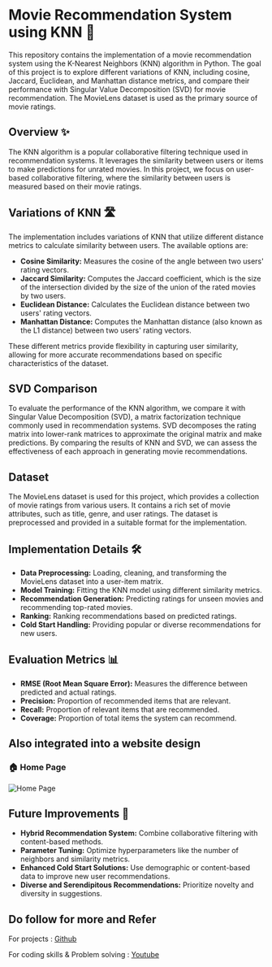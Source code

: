 # Movie Recommendation System using KNN 🎥

This repository contains the implementation of a movie recommendation system using the K-Nearest Neighbors (KNN) algorithm in Python. The goal of this project is to explore different variations of KNN, including cosine, Jaccard, Euclidean, and Manhattan distance metrics, and compare their performance with Singular Value Decomposition (SVD) for movie recommendation. The MovieLens dataset is used as the primary source of movie ratings.

## Overview ✨
The KNN algorithm is a popular collaborative filtering technique used in recommendation systems. It leverages the similarity between users or items to make predictions for unrated movies. In this project, we focus on user-based collaborative filtering, where the similarity between users is measured based on their movie ratings.

## Variations of KNN 🛣️
The implementation includes variations of KNN that utilize different distance metrics to calculate similarity between users. The available options are:

- **Cosine Similarity:** Measures the cosine of the angle between two users' rating vectors.
- **Jaccard Similarity:** Computes the Jaccard coefficient, which is the size of the intersection divided by the size of the union of the rated movies by two users.
- **Euclidean Distance:** Calculates the Euclidean distance between two users' rating vectors.
- **Manhattan Distance:** Computes the Manhattan distance (also known as the L1 distance) between two users' rating vectors.

These different metrics provide flexibility in capturing user similarity, allowing for more accurate recommendations based on specific characteristics of the dataset.

## SVD Comparison
To evaluate the performance of the KNN algorithm, we compare it with Singular Value Decomposition (SVD), a matrix factorization technique commonly used in recommendation systems. SVD decomposes the rating matrix into lower-rank matrices to approximate the original matrix and make predictions. By comparing the results of KNN and SVD, we can assess the effectiveness of each approach in generating movie recommendations.

## Dataset
The MovieLens dataset is used for this project, which provides a collection of movie ratings from various users. It contains a rich set of movie attributes, such as title, genre, and user ratings. The dataset is preprocessed and provided in a suitable format for the implementation.

## Implementation Details 🛠️
- **Data Preprocessing:** Loading, cleaning, and transforming the MovieLens dataset into a user-item matrix.
- **Model Training:** Fitting the KNN model using different similarity metrics.
- **Recommendation Generation:** Predicting ratings for unseen movies and recommending top-rated movies.
- **Ranking:** Ranking recommendations based on predicted ratings.
- **Cold Start Handling:** Providing popular or diverse recommendations for new users.

## Evaluation Metrics 📊
- **RMSE (Root Mean Square Error):** Measures the difference between predicted and actual ratings.
- **Precision:** Proportion of recommended items that are relevant.
- **Recall:** Proportion of relevant items that are recommended.
- **Coverage:** Proportion of total items the system can recommend.

## Also integrated into a website design
### 🏠 **Home Page**  
![Home Page](home.png)  

## Future Improvements 🚀
- **Hybrid Recommendation System:** Combine collaborative filtering with content-based methods.
- **Parameter Tuning:** Optimize hyperparameters like the number of neighbors and similarity metrics.
- **Enhanced Cold Start Solutions:** Use demographic or content-based data to improve new user recommendations.
- **Diverse and Serendipitous Recommendations:** Prioritize novelty and diversity in suggestions.


## Do follow for more and Refer 
For projects : [Github](https://github.com/sarah131/)

For coding skills & Problem solving : [Youtube](https://youtube.com/@theengineeringcodex?si=5o6xpI8eqK7-2fQf)
